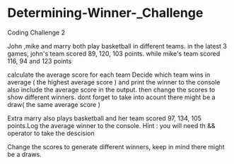 # Determining-Winner-_Challenge


Coding Challenge 2

John ,mike  and marry  both play basketball in different teams. in the latest 3 games, john's team scored 89, 120, 103 points. while mike's team scored 116, 94 and 123 points 

calculate the average score for each team 
Decide which team wins in average ( the highest average score ) and print the winner to the console  also include the average score in the output.
then change the scores to show different winners. dont forget to take into acount there might be a draw( the same average score ) 

Extra 
marry also plays basketball and her team scored 97, 134, 105 points.Log the average winner to the console. Hint : you will need th && operator to take the descision 


Change the scores to generate different winners, keep in mind there might be a draws.




